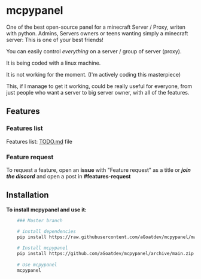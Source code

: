 # mcpypanel
One of the best open-source panel for a minecraft Server / Proxy, writen with python.
Admins, Servers owners or teens wanting simply a minecraft server: This is one of your best friends!

You can easily control *everything* on a server / group of server (proxy).

It is being coded with a linux machine.

It is not working for the moment. (I'm actively coding this masterpiece)

This, if I manage to get it working, could be really useful for everyone, from just people who want a server to big server owner, with all of the features. 




## Features

### Features list
Features list: [TODO.md](TODO.md) file
### Feature request
To request a feature, open an **issue** with "Feature request" as a title
or ***join the discord*** and open a post in **#features-request**



## Installation

**To install mcpypanel and use it:**

```bash
    ### Master branch
    
    # install dependencies
    pip install https://raw.githubusercontent.com/aGoatdev/mcpypanel/main/requirements.txt

    # Install mcpypanel
    pip install https://github.com/aGoatdev/mcpypanel/archive/main.zip
    
    # Use mcpypanel
    mcpypanel
    
```
    
